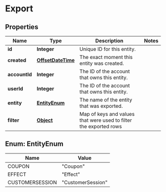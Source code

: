 
# Export

## Properties
Name | Type | Description | Notes
------------ | ------------- | ------------- | -------------
**id** | **Integer** | Unique ID for this entity. | 
**created** | [**OffsetDateTime**](OffsetDateTime.md) | The exact moment this entity was created. | 
**accountId** | **Integer** | The ID of the account that owns this entity. | 
**userId** | **Integer** | The ID of the account that owns this entity. | 
**entity** | [**EntityEnum**](#EntityEnum) | The name of the entity that was exported. | 
**filter** | [**Object**](.md) | Map of keys and values that were used to filter the exported rows | 


<a name="EntityEnum"></a>
## Enum: EntityEnum
Name | Value
---- | -----
COUPON | &quot;Coupon&quot;
EFFECT | &quot;Effect&quot;
CUSTOMERSESSION | &quot;CustomerSession&quot;




